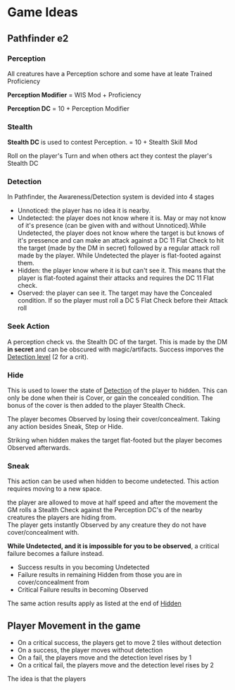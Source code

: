 # Game Ideas

## Pathfinder e2

### Perception

All creatures have a Perception schore and some have at leate Trained Proficiency

**Perception Modifier** = WIS Mod + Proficiency

**Perception DC** = 10 + Perception Modifier

### Stealth

**Stealth DC** is used to contest Perception. = 10 + Stealth Skill Mod

Roll on the player's Turn and when others act they contest the player's Stealth DC

### Detection

In Pathfinder, the Awareness/Detection system is devided into 4 stages

- Unnoticed: the player has no idea it is nearby.
- Undetected: the player does not know where it is. May or may not know of it's presence (can be given with and without Unnoticed).While Undetected, the player does not know where the target is but knows of it's pressence and can make an attack against a DC 11 Flat Check to hit the target (made by the DM in secret) followed by a regular attack roll made by the player. While Undetected the player is flat-footed against them.
- Hidden: the player know where it is but can't see it. This means that the player is flat-footed against their attacks and requires the DC 11 Flat check.
- Oserved: the player can see it. The target may have the Concealed condition. If so the player must roll a DC 5 Flat Check before their Attack roll

### Seek Action

A perception check vs. the Stealth DC of the target. This is made by the DM **in secret** and can be obscured with magic/artifacts. Success imporves the [Detection level](#detection) (2 for a crit).

### Hide

This is used to lower the state of [Detection](#detection) of the player to hidden. This can only be done when their is Cover, or gain the concealed condition. The bonus of the cover is then added to the player Stealth Check.

The player becomes Observed by losing their cover/concealment.
Taking any action besides Sneak, Step or Hide.

Striking when hidden makes the target flat-footed but the player becomes Observed afterwards.

### Sneak

This action can be used when hidden to become undetected. This action requires moving to a new space.

the player are allowed to move at half speed and after the movement the GM rolls a Stealth Check against the Perception DC's of the nearby creatures the players are hiding from.  
The player gets instantly Observed by any creature they do not have cover/concealment with.

**While Undetected, and it is impossible for you to be observed**, a critical failure becomes a failure instead.

- Success results in you becoming Undetected
- Failure results in remaining Hidden from those you are in cover/concealment from
- Critical Failure results in becoming Observed

The same action results apply as listed at the end of [Hidden](#hide)

## Player Movement in the game

- On a critical success, the players get to move 2 tiles without detection
- On a success, the player moves without detection
- On a fail, the players move and the detection level rises by 1
- On a critical fail, the players move and the detection level rises by 2

The idea is that the players
